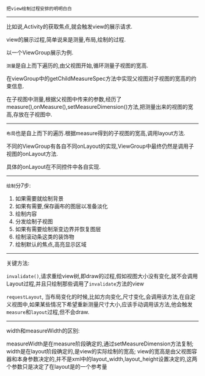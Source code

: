 
`把view绘制过程安排的明明白白`

---

比如说,Activity的获取焦点,就会触发view的展示请求.

view的展示过程,简单说来是测量,布局,绘制的过程.

以一个ViewGroup展示为例.

`测量`是自上而下遍历的,由父视图开始,循环测量子视图的宽高.

在viewGroup中的getChildMeasureSpec方法中实现父视图对子视图的宽高的约束信息.

在子视图中测量,根据父视图中传来的参数,经历了measure(),onMeasure(),setMeasureDimension()方法,把测量出来的视图的宽高,存放在子视图中.

---

`布局`也是自上而下的遍历.根据measure得到的子视图的宽高,调用layout方法.

不同的ViewGroup有各自不同onLayout的实现,ViewGroup中最终仍然是调用子视图的onLayout方法.

具体的onLayout在不同控件中各自实现.

---

`绘制`分7步:
1. 如果需要就绘制背景
2. 如果有需要,保存画布的图层以准备淡化
3. 绘制内容
4. 分发绘制子视图
5. 如果有需要绘制渐变边界并恢复图层
6. 绘制滚动条这类的装饰物
7. 绘制默认的焦点,高亮显示区域

---

关键方法:

`invalidate()`,请求重绘view树,即draw的过程,假如视图大小没有变化,就不会调用Layout过程,并且只绘制那些调用了`invalidate`方法的view

`requestLayout`, 当布局变化的时候,比如方向变化,尺寸变化,会调用该方法,在自定义视图中,如果某些情况下希望重新测量尺寸大小,应该手动调用该方法,他会触发`measure`和`layout`过程,但不会draw.

---

width和measureWidth的区别:

measureWidth是在measure阶段确定的,通过setMeasureDimension方法复制;
width是在layout阶段确定的,是view的实际绘制的宽高;
view的宽高是由父视图容器和本身参数决定的,并不是xml中的layout_width,layout_height设置决定的,这两个参数只是决定了在layout是的一个参考量
